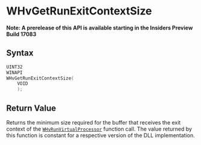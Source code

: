 # WHvGetRunExitContextSize
**Note: A prerelease of this API is available starting in the Insiders Preview Build 17083**

## Syntax

```C
UINT32
WINAPI
WHvGetRunExitContextSize(
    VOID
    );
```

## Return Value
Returns the minimum size required for the buffer that receives the exit context of the [`WHvRunVirtualProcessor`](WHvRunVirtualProcessor.md) function call. The value returned by this function is constant for a respective version of the DLL implementation.
  

